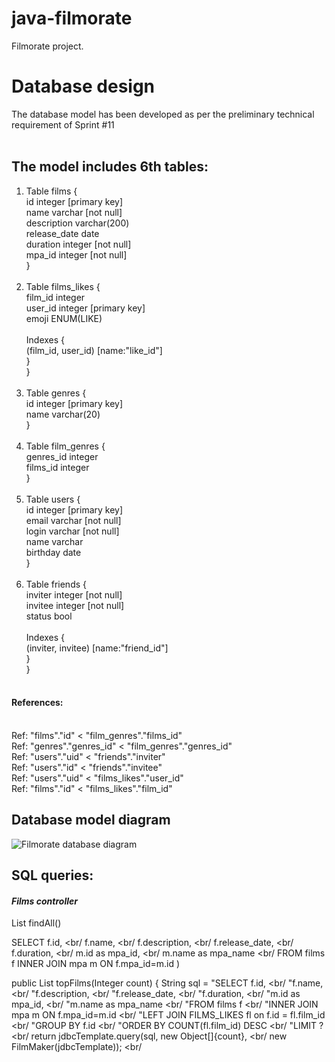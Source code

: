 # java-filmorate
Filmorate project.
#  **Database design** #
The database model has been developed as per the preliminary technical requirement of Sprint #11 <br/>
<br/>
## The model includes 6th tables: ##
1. Table films { <br/>
   id integer [primary key] <br/>
   name varchar [not null] <br/>
   description varchar(200) <br/>
   release_date date <br/>
   duration integer [not null] <br/>
   mpa_id integer [not null] <br/>
   } <br/>
   <br/>
2. Table films_likes { <br/>
   film_id integer <br/>
   user_id integer [primary key] <br/>
   emoji ENUM(LIKE) <br/>
   <br/>
     Indexes { <br/>
      (film_id, user_id) [name:"like_id"] <br/>
     } <br/>
   } <br/>
   <br/>
3. Table genres { <br/>
   id integer [primary key] <br/>
   name varchar(20) <br/>
   } <br/>
   <br/>
4. Table film_genres { <br/>
   genres_id integer <br/>
   films_id integer <br/>
   } <br/>
   <br/>
5. Table users { <br/>
   id integer [primary key] <br/>
   email varchar [not null] <br/>
   login varchar [not null] <br/>
   name varchar <br/>
   birthday date <br/>
   } <br/>
   <br/>
6. Table friends  { <br/>
   inviter integer [not null] <br/>
   invitee integer [not null] <br/>
   status bool <br/>
   <br/>
     Indexes { <br/>
      (inviter, invitee) [name:"friend_id"] <br/>
     } <br/>
   } <br/>
   <br/>
#### References: ####
 <br/>
Ref: "films"."id" < "film_genres"."films_id" <br/>
Ref: "genres"."genres_id" < "film_genres"."genres_id" <br/>
Ref: "users"."uid" < "friends"."inviter" <br/>
Ref: "users"."id" < "friends"."invitee" <br/>
Ref: "users"."uid" < "films_likes"."user_id" <br/>
Ref: "films"."id" < "films_likes"."film_id" <br/>


## **Database model diagram** ##
 
![Filmorate database diagram](https://github.com/LeonidBS/java-filmorate/blob/main/filmorate_db_diagram1.png)
 

## **SQL queries:** ##

#### _Films controller_ ####

List<Film> findAll()  <br/>

SELECT f.id, <br/
f.name,  <br/
f.description,  <br/
f.release_date,  <br/
f.duration, <br/
m.id as mpa_id, <br/
m.name as mpa_name  <br/
FROM films f 
INNER JOIN mpa m ON f.mpa_id=m.id )  <br/>

public List<Film> topFilms(Integer count) {
String sql = "SELECT f.id,   <br/
"f.name,   <br/
"f.description,   <br/
"f.release_date,   <br/
"f.duration,  <br/
"m.id as mpa_id,   <br/
"m.name as mpa_name   <br/
"FROM films f   <br/
"INNER JOIN mpa m ON f.mpa_id=m.id   <br/
"LEFT JOIN FILMS_LIKES fl on f.id = fl.film_id   <br/
"GROUP BY f.id   <br/
"ORDER BY COUNT(fl.film_id) DESC   <br/
"LIMIT ?   <br/
return jdbcTemplate.query(sql, new Object[]{count},   <br/
new FilmMaker(jdbcTemplate));   <br/



